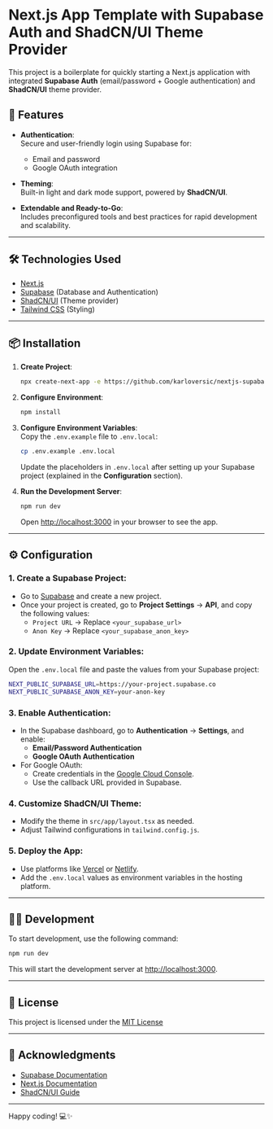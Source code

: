 # Next.js App Template with Supabase Auth and ShadCN/UI Theme Provider

This project is a boilerplate for quickly starting a Next.js application with integrated **Supabase Auth** (email/password + Google authentication) and **ShadCN/UI** theme provider.

## 🚀 Features

- **Authentication**:  
  Secure and user-friendly login using Supabase for:
    - Email and password
    - Google OAuth integration

- **Theming**:  
  Built-in light and dark mode support, powered by **ShadCN/UI**.

- **Extendable and Ready-to-Go**:  
  Includes preconfigured tools and best practices for rapid development and scalability.

---

## 🛠️ Technologies Used

- [Next.js](https://nextjs.org)
- [Supabase](https://supabase.com) (Database and Authentication)
- [ShadCN/UI](https://shadcn.dev) (Theme provider)
- [Tailwind CSS](https://tailwindcss.com) (Styling)

---

## 📦 Installation

1. **Create Project**:
   ```bash
   npx create-next-app -e https://github.com/karloversic/nextjs-supabase-shadcn-starting-template
   ```

2. **Configure Environment**:
   ```bash
   npm install
   ```

3. **Configure Environment Variables**:  
   Copy the `.env.example` file to `.env.local`:
   ```bash
   cp .env.example .env.local
   ```

   Update the placeholders in `.env.local` after setting up your Supabase project (explained in the **Configuration** section).


4. **Run the Development Server**:
   ```bash
   npm run dev
   ```
   Open [http://localhost:3000](http://localhost:3000) in your browser to see the app.

---

## ⚙️ Configuration

### 1. Create a Supabase Project:
- Go to [Supabase](https://supabase.com) and create a new project.
- Once your project is created, go to **Project Settings** → **API**, and copy the following values:
    - `Project URL` → Replace `<your_supabase_url>`
    - `Anon Key` → Replace `<your_supabase_anon_key>`

### 2. Update Environment Variables:
Open the `.env.local` file and paste the values from your Supabase project:
   ```bash
   NEXT_PUBLIC_SUPABASE_URL=https://your-project.supabase.co
   NEXT_PUBLIC_SUPABASE_ANON_KEY=your-anon-key
   ```

### 3. Enable Authentication:
- In the Supabase dashboard, go to **Authentication** → **Settings**, and enable:
    - **Email/Password Authentication**
    - **Google OAuth Authentication**
- For Google OAuth:
    - Create credentials in the [Google Cloud Console](https://console.cloud.google.com).
    - Use the callback URL provided in Supabase.

### 4. Customize ShadCN/UI Theme:
- Modify the theme in `src/app/layout.tsx` as needed.
- Adjust Tailwind configurations in `tailwind.config.js`.

### 5. Deploy the App:
- Use platforms like [Vercel](https://vercel.com) or [Netlify](https://www.netlify.com).
- Add the `.env.local` values as environment variables in the hosting platform.

---

## 🧑‍💻 Development

To start development, use the following command:
```bash
npm run dev
```

This will start the development server at [http://localhost:3000](http://localhost:3000).

---

## 📄 License

This project is licensed under the [MIT License](LICENSE)

---

## 🙌 Acknowledgments

- [Supabase Documentation](https://supabase.com/docs)
- [Next.js Documentation](https://nextjs.org/docs)
- [ShadCN/UI Guide](https://shadcn.dev)

---

Happy coding! 💻✨

